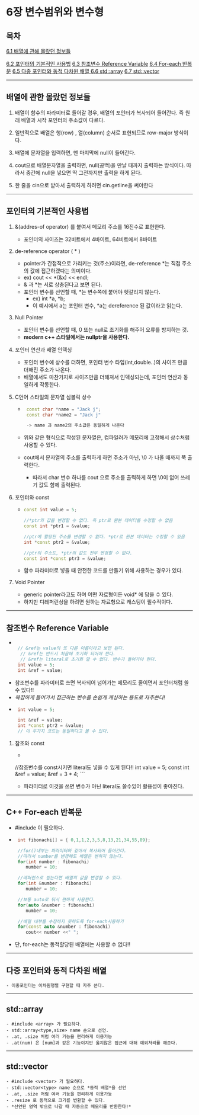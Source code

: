 # 6장 변수범위와 변수형

## 목차 

[6.1 배열에 관해 몰랐던 정보들](#1)

[6.2 포인터의 기본적인 사용법](#2)
[6.3 참조변수 Reference Variable](#3)
[6.4 For-each 반복문](#4)
[6.5 다중 포인터와 동적 다차원 배열 ](#5)
[6.6 std::array](#6)
[6.7 std::vector](#7)





********
<div id="1"></div>

## 배열에 관한 몰랐던 정보들 

1. 배열이 함수의 파라미터로 들어갈 경우, 배열의 포인터가 복사되어 들어간다. 즉 원래 배열과 시작 포인터의 주소값이 다르다.

2. 일반적으로 배열은 행(row) , 열(column) 순서로 표현되므로 row-major 방식이다.

3. 배열에 문자열을 입력하면, 맨 마지막에 null이 들어간다.

4. cout으로 배열문자열을 출력하면, null(공백)을 만날 때까지 출력하는 방식이다. 따라서 중간에 null을 넣으면 딱 그전까지만 출력을 하게 된다.
5. 한 줄을 cin으로 받아서 출력하게 하려면 cin.getline을 써야한다

 ---------
<div id="2"></div>

## 포인터의 기본적인 사용법

1. &(addres-of operator) 를 붙여서 메모리 주소를 16진수로 표현한다.
   - 포인터의 사이즈는 32비트에서 4바이트, 64비트에서 8바이트

2. de-reference operator ( * )
   - pointer가 간접적으로 가리키는 것(주소)이라면, de-reference *는 직접 주소의 값에 접근하겠다는 의미이다. 
   - ex) cout << *(&x) << endl;
   - & 과 *는 서로 상충된다고 보면 된다.
   - 포인터 변수를 선언할 때, *는 변수쪽에 붙어야 헷갈리지 않는다.
     - ex) int *a, *b;
     - 이 예시에서 a는 포인터 변수, *a는 dereference 된 값이라고 읽는다.

3. Null Pointer
   - 포인터 변수를 선언할 때, 0 또는 null로 초기화를 해주어 오류를 방지하는 것.
   - **modern c++ 스타일에서는 nullptr을 사용한다.**


4. 포인터 연산과 배열 인덱싱
   - 포인터 변수에 상수를 더하면, 포인터 변수 타입(int,double..)의 사이즈 만큼 더해진 주소가 나온다. 
   - 배열에서도 마찬가지로 사이즈만큼 더해져서 인덱싱되는데, 포인터 연산과 동일하게 작동한다.  

5. C언어 스타일의 문자열 심볼릭 상수 
   - ``` c++
      const char *name = "Jack j";
      const char *name2 = "Jack j"

      -> name 과 name2의 주소값은 동일하게 나온다        
       ```  
   - 위와 같은 형식으로 작성된 문자열은, 컴파일러가 메모리에 고정해서 상수처럼 사용할 수 있다.

   - cout에서 문자열의 주소를 출력하게 하면 주소가 아닌, \0 가 나올 때까지 쭉 출력한다. 
     - 따라서 char 변수 하나를 cout 으로 주소를 출력하게 하면 \0이 없어 쓰레기 값도 함께 출력된다.

6. 포인터와 const
    - ``` c++
      const int value = 5;

      //*ptr의 값을 변경할 수 없다. 즉 ptr로 원본 데이터를 수정할 수 없음
      const int *ptr1 = &value;

      //ptr에 할당된 주소를 변경할 수 없다. *ptr로 원본 데이터는 수정할 수 있음
      int *const ptr2 = &value;

      //ptr의 주소도, *ptr의 값도 전부 변경할 수 없다.
      const int *const ptr3 = &value;
      ```  
   - 함수 파라미터로 넣을 때 안전한 코드를 만들기 위해 사용하는 경우가 있다.


7. Void Pointer 
	- generic pointer라고도 하며 어떤 자료형이든 void* 에 담을 수 있다.
	- 하지만 디레퍼런싱을 하려면 원하는 자료형으로 캐스팅이 필수적이다.

 ---------
<div id="3"></div>

## 참조변수 Reference Variable
   - ``` c++

      // &ref는 value의 또 다른 이름이라고 보면 된다.
	   // &ref는 반드시 처음에 초기화 되어야 한다.
	   // &ref는 literal로 초기화 할 수 없다. 변수가 들어가야 한다.
      int value = 5;
      int &ref = value;


       ```  
   - 참조변수를 파라미터로 쓰면 복사되어 넘어가는 메모리도 줄이면서 포인터처럼 쓸 수 있다!!
   - *복잡하게 들어가서 접근하는 변수를 손쉽게 캐싱하는 용도로 자주쓴다!*
   - ``` c++
      int value = 5;

      int &ref = value;
      int *const ptr2 = &value;
      // 이 두가지 코드는 동일하다고 볼 수 있다.
       ```  

1. 참조와 const
     - ``` c++

      //참조변수를 const시키면 literal도 넣을 수 있게 된다!!
      int value = 5;
      const int &ref = value;
      &ref = 3 * 4;
       ```  

      - 파라미터로 이것을 쓰면 변수가 아닌 literal도 쓸수있어 활용성이 좋아진다.

 ---------
<div id="4"></div>

## C++ For-each 반복문
   - #include<algorithm> 이 필요하다.
   - ``` c++
      int fibonachi[] = { 0,1,1,2,3,5,8,13,21,34,55,89};

      //for()내부는 파라미터와 같아서 복사되어 들어간다. 
      //따라서 number를 변경해도 배열은 변하지 않는다.
      for(int number : fibonachi)
         number = 10;

      //레퍼런스로 받는다면 배열의 값을 변경할 수 있다.
      for(int &number : fibonachi)
         number = 10;

      //보통 auto로 둬서 편하게 사용한다.
      for(auto &number : fibonachi)
         number = 10;

      //배열 내부를 수정하지 못하도록 for-each사용하기
      for(const auto &number : fibonachi)
         cout<< number <<" ";
      ```

   - 단, for-each는 동적할당된 배열에는 사용할 수 없다!!
	
---------
<div id="5"></div>
	
## 다중 포인터와 동적 다차원 배열 
	- 이중포인터는 이차원행렬 구현할 때 자주 쓴다.
	
---------
<div id="6"></div>
	
## std::array 
	- #include <array> 가 필요하다.
	- std::array<type,size> name 순으로 선언.
	- .at, .size 처럼 여러 기능을 편리하게 이용가능
	- .at(num) 은 [num]과 같은 기능이지만 옳지않은 접근에 대해 예외처리를 해준다.

	
---------
<div id="7"></div>
	
## std::vector
	- #include <vector> 가 필요하다.
	- std::vector<type> name 순으로 *동적 배열*을 선언
	- .at, .size 처럼 여러 기능을 편리하게 이용가능
	- .resize 로 동적으로 크기를 변환할 수 있다.
	- *선언된 영역 밖으로 나갈 때 자동으로 메모리를 반환한다!*

